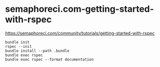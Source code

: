 # semaphoreci.com-getting-started-with-rspec

https://semaphoreci.com/community/tutorials/getting-started-with-rspec

```
bundle init
rspec --init
bundle install --path .bundle
bundle exec rspec
bundle exec rspec --format documentation
```